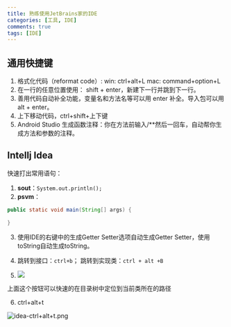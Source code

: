```yaml
---
title: 熟练使用JetBrains家的IDE
categories: [工具, IDE]
comments: true
tags: [IDE]
---
```


## 通用快捷键

1. 格式化代码（reformat code）:
win: ctrl+alt+L
mac: command+option+L
2. 在一行的任意位置使用： shift + enter，新建下一行并跳到下一行。
3. 善用代码自动补全功能，变量名和方法名等可以用 enter 补全。导入包可以用 alt + enter。
4. 上下移动代码，ctrl+shift+上下键
5. Android Studio 生成函数注释：你在方法前输入/**然后一回车，自动帮你生成方法和参数的注释。

<!-- more -->

## Intellj Idea

快速打出常用语句：

1. **sout**：`System.out.println();`
2. **psvm**：
```java
public static void main(String[] args) {
        
}
```

3. 使用IDE的右键中的生成Getter Setter选项自动生成Getter Setter，使用toString自动生成toString。

4. 跳转到接口：`ctrl+b`； 跳转到实现类：`ctrl + alt +B`

5. ![](../../../../images/2018/idea图解.png)

上面这个按钮可以快速的在目录树中定位到当前类所在的路径

6. ctrl+alt+t

![idea-ctrl+alt+t.png](../../../../images/2018/idea-ctrl+alt+t.png)


